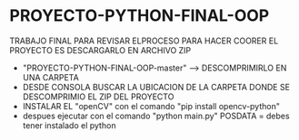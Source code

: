 # PROYECTO-PYTHON-FINAL-OOP
TRABAJO FINAL PARA REVISAR 
ELPROCESO PARA HACER COORER EL PROYECTO ES DESCARGARLO EN ARCHIVO ZIP
* "PROYECTO-PYTHON-FINAL-OOP-master" --> DESCOMPRIMIRLO EN UNA CARPETA
*  DESDE CONSOLA BUSCAR LA UBICACION DE LA CARPETA DONDE SE DESCOMPRIMIO EL ZIP DEL PROYECTO 
*  INSTALAR EL "openCV" con el comando "pip install opencv-python" 
* despues ejecutar con el comando "python main.py"
POSDATA = debes tener instalado el python
